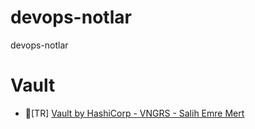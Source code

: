 # devops-notlar
devops-notlar

# Vault
- 🎥[TR] [Vault by HashiCorp - VNGRS - Salih Emre Mert](https://www.youtube.com/watch?v=gyCUSSdwSBc)
